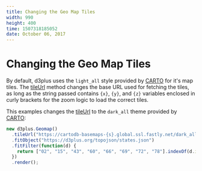 ```yaml
---
title: Changing the Geo Map Tiles
width: 990
height: 400
time: 1507318185052
date: October 06, 2017
---
```


# Changing the Geo Map Tiles

By default, d3plus uses the `light_all` style provided by [CARTO](https://carto.com/location-data-services/basemaps/) for it's map tiles. The [tileUrl](https://d3plus.org/docs/#Geomap.tileUrl) method changes the base URL used for fetching the tiles, as long as the string passed contains `{x}`, `{y}`, and `{z}` variables enclosed in curly brackets for the zoom logic to load the correct tiles.

This examples changes the [tileUrl](https://d3plus.org/docs/#Geomap.tileUrl) to the `dark_all` theme provided by [CARTO](https://carto.com/location-data-services/basemaps/):

```js
new d3plus.Geomap()
  .tileUrl("https://cartodb-basemaps-{s}.global.ssl.fastly.net/dark_all/{z}/{x}/{y}.png")
  .fitObject("https://d3plus.org/topojson/states.json")
  .fitFilter(function(d) {
    return ["02", "15", "43", "60", "66", "69", "72", "78"].indexOf(d.id) < 0;
  })
  .render();
```
